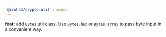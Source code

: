 ```yaml
---
'@iroha2/crypto-util': minor
---
```


**feat:** add `Bytes` util class. Use `Bytes.hex` or `Bytes.array` to pass byte input in a convenient way.